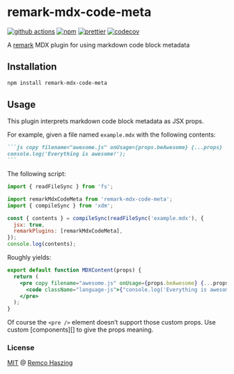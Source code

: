 # remark-mdx-code-meta

[![github actions](https://github.com/remcohaszing/remark-mdx-code-meta/actions/workflows/ci.yml/badge.svg)](https://github.com/remcohaszing/remark-mdx-code-meta/actions/workflows/ci.yml)
[![npm](https://img.shields.io/npm/v/remark-mdx-code-meta)](https://www.npmjs.com/package/remark-mdx-code-meta)
[![prettier](https://img.shields.io/badge/code_style-prettier-ff69b4.svg)](https://prettier.io)
[![codecov](https://codecov.io/gh/remcohaszing/remark-mdx-code-meta/branch/main/graph/badge.svg)](https://codecov.io/gh/remcohaszing/remark-mdx-code-meta)

A [remark](https://remark.js.org) MDX plugin for using markdown code block metadata

## Installation

```sh
npm install remark-mdx-code-meta
```

## Usage

This plugin interprets markdown code block metadata as JSX props.

For example, given a file named `example.mdx` with the following contents:

````markdown
```js copy filename="awesome.js" onUsage={props.beAwesome} {...props}
console.log('Everything is awesome!');
```
````

The following script:

```js
import { readFileSync } from 'fs';

import remarkMdxCodeMeta from 'remark-mdx-code-meta';
import { compileSync } from 'xdm';

const { contents } = compileSync(readFileSync('example.mdx'), {
  jsx: true,
  remarkPlugins: [remarkMdxCodeMeta],
});
console.log(contents);
```

Roughly yields:

```jsx
export default function MDXContent(props) {
  return (
    <pre copy filename="awesome.js" onUsage={props.beAwesome} {...props}>
      <code className="language-js">{"console.log('Everything is awesome!');\n"}</code>
    </pre>
  );
}
```

Of course the `<pre />` element doesn’t support those custom props. Use custom [components][] to
give the props meaning.

### License

[MIT](LICENSE.md) @ [Remco Haszing](https://github.com/remcohaszing)
